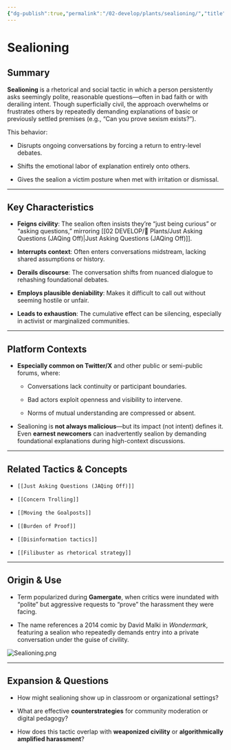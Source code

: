 ```yaml
---
{"dg-publish":true,"permalink":"/02-develop/plants/sealioning/","title":"Sealioning","tags":["GamerGate","rhetoric","online-behavior","harassment","online-harassment","discourse","digital-literacy"],"created":"2025-07-19","updated":"2025-07-19"}
---
```



# Sealioning

## Summary

**Sealioning** is a rhetorical and social tactic in which a person persistently asks seemingly polite, reasonable questions—often in bad faith or with derailing intent. Though superficially civil, the approach overwhelms or frustrates others by repeatedly demanding explanations of basic or previously settled premises (e.g., “Can you prove sexism exists?”).

This behavior:

- Disrupts ongoing conversations by forcing a return to entry-level debates.
    
- Shifts the emotional labor of explanation entirely onto others.
    
- Gives the sealion a victim posture when met with irritation or dismissal.
    

---

## Key Characteristics

- **Feigns civility**: The sealion often insists they’re “just being curious” or “asking questions,” mirroring [[02 DEVELOP/🌿 Plants/Just Asking Questions (JAQing Off)\|Just Asking Questions (JAQing Off)]].
    
- **Interrupts context**: Often enters conversations midstream, lacking shared assumptions or history.
    
- **Derails discourse**: The conversation shifts from nuanced dialogue to rehashing foundational debates.
    
- **Employs plausible deniability**: Makes it difficult to call out without seeming hostile or unfair.
    
- **Leads to exhaustion**: The cumulative effect can be silencing, especially in activist or marginalized communities.
    

---

## Platform Contexts

- **Especially common on Twitter/X** and other public or semi-public forums, where:
    
    - Conversations lack continuity or participant boundaries.
        
    - Bad actors exploit openness and visibility to intervene.
        
    - Norms of mutual understanding are compressed or absent.
        
- Sealioning is **not always malicious**—but its impact (not intent) defines it. Even **earnest newcomers** can inadvertently sealion by demanding foundational explanations during high-context discussions.
    

---

## Related Tactics & Concepts

- `[[Just Asking Questions (JAQing Off)]]`
    
- `[[Concern Trolling]]`
    
- `[[Moving the Goalposts]]`
    
- `[[Burden of Proof]]`
    
- `[[Disinformation tactics]]`
    
- `[[Filibuster as rhetorical strategy]]`
    

---

## Origin & Use

- Term popularized during **Gamergate**, when critics were inundated with “polite” but aggressive requests to “prove” the harassment they were facing.
    
- The name references a 2014 comic by David Malki in _Wondermark_, featuring a sealion who repeatedly demands entry into a private conversation under the guise of civility.
    
![Sealioning.png](/img/user/04%20META/%F0%9F%94%97%20Assets/Sealioning.png)

---

## Expansion & Questions

- How might sealioning show up in classroom or organizational settings?
    
- What are effective **counterstrategies** for community moderation or digital pedagogy?
    
- How does this tactic overlap with **weaponized civility** or **algorithmically amplified harassment**?